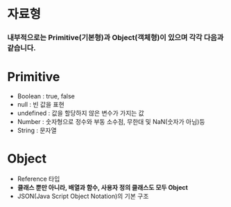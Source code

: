 # 자료형
### 내부적으로는 Primitive(기본형)과 Object(객체형)이 있으며 각각 다음과 같습니다.

# Primitive
* Boolean : true, false
* null : 빈 값을 표현
* undefined : 값을 할당하지 않은 변수가 가지는 값
* Number : 숫자형으로 정수와 부동 소수점, 무한대 및 NaN(숫자가 아님)등
* String : 문자열

# Object
* Reference 타입
* **클래스 뿐만 아니라, 배열과 함수, 사용자 정의 클래스도 모두 Object**
* JSON(Java Script Object Notation)의 기본 구조
